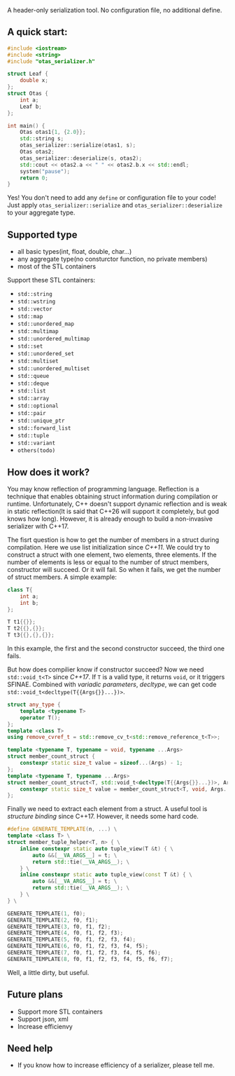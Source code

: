 A header-only serialization tool. No configuration file, no additional define. 

## A quick start:
```cpp
#include <iostream>
#include <string>
#include "otas_serializer.h"

struct Leaf {
    double x;
};
struct Otas {
    int a;
    Leaf b;
};

int main() {
    Otas otas1{1, {2.0}};
    std::string s;
    otas_serializer::serialize(otas1, s);
    Otas otas2;
    otas_serializer::deserialize(s, otas2);
    std::cout << otas2.a << " " << otas2.b.x << std::endl;
    system("pause");
    return 0;
}
```

Yes! You don't need to add any `define` or configuration file to your code! Just apply `otas_serializer::serialize` and `otas_serializer::deserialize` to your aggregate type.

## Supported type
- all basic types(int, float, double, char...)
- any aggregate type(no consturctor function, no private members)
- most of the STL containers

Support these STL containers:
- `std::string`
- `std::wstring`
- `std::vector`
- `std::map`
- `std::unordered_map`
- `std::multimap`
- `std::unordered_multimap`
- `std::set`
- `std::unordered_set`
- `std::multiset`
- `std::unordered_multiset`
- `std::queue`
- `std::deque`
- `std::list`
- `std::array`
- `std::optional`
- `std::pair`
- `std::unique_ptr`
- `std::forward_list`
- `std::tuple`
- `std::variant`
- `others(todo)`

## How does it work?
You may know reflection of programming language. Reflection is a technique that enables obtaining struct information during compilation or runtime. Unfortunately, C++ doesn't support dynamic reflection and is weak in static reflection(It is said that C++26 will support it completely, but god knows how long). However, it is already enough to build a non-invasive serializer with C++17.

The fisrt question is how to get the number of members in a struct during compilation. Here we use list initialization since *C++11*. We could try to construct a struct with one element, two elements, three elements. If the number of elements is less or equal to the number of struct members, constructor will succeed. Or it will fail. So when it fails, we get the number of struct members. A simple example:
```cpp
class T{
    int a;
    int b;
};

T t1{{}};
T t2{{},{}};
T t3{{},{},{}};
```
In this example, the first and the second constructor succeed, the third one fails. 

But how does compilier know if constructor succeed? Now we need `std::void_t<T>` since *C++17*. If `T` is a valid type, it returns `void`, or it triggers SFINAE. Combined with *variadic parameters*, *decltype*, we can get code `std::void_t<decltype(T{{Args{}}...})>`. 
```cpp
struct any_type {
    template <typename T>
    operator T();
};
template <class T>
using remove_cvref_t = std::remove_cv_t<std::remove_reference_t<T>>;

template <typename T, typename = void, typename ...Args>
struct member_count_struct {
    constexpr static size_t value = sizeof...(Args) - 1;
};
template <typename T, typename ...Args>
struct member_count_struct<T, std::void_t<decltype(T{{Args{}}...})>, Args...> {
    constexpr static size_t value = member_count_struct<T, void, Args..., any_type>::value;
};
```

Finally we need to extract each element from a struct. A useful tool is *structure binding* since C++17. However, it needs some hard code.
```cpp
#define GENERATE_TEMPLATE(n, ...) \
template <class T> \
struct member_tuple_helper<T, n> { \
    inline constexpr static auto tuple_view(T &t) { \
        auto &&[__VA_ARGS__] = t; \
        return std::tie(__VA_ARGS__); \
    } \
    inline constexpr static auto tuple_view(const T &t) { \
        auto &&[__VA_ARGS__] = t; \
        return std::tie(__VA_ARGS__); \
    } \
} \

GENERATE_TEMPLATE(1, f0);
GENERATE_TEMPLATE(2, f0, f1);
GENERATE_TEMPLATE(3, f0, f1, f2);
GENERATE_TEMPLATE(4, f0, f1, f2, f3);
GENERATE_TEMPLATE(5, f0, f1, f2, f3, f4);
GENERATE_TEMPLATE(6, f0, f1, f2, f3, f4, f5);
GENERATE_TEMPLATE(7, f0, f1, f2, f3, f4, f5, f6);
GENERATE_TEMPLATE(8, f0, f1, f2, f3, f4, f5, f6, f7);
```
Well, a little dirty, but useful.

## Future plans
- Support more STL containers
- Support json, xml
- Increase efficienvy

## Need help
- If you know how to increase efficiency of a serializer, please tell me.
